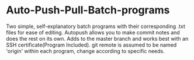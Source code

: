 # Auto-Push-Pull-Batch-programs
Two simple, self-explanatory batch programs with their corresponding .txt files for ease of editing. Autopush allows you to make commit notes and does the rest on its own. Adds to the master branch and works best with an SSH certificate(Program Included). git remote is assumed to be named 'origin' within each program, change according to specific needs.
